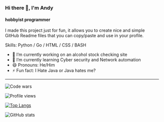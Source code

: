 ### Hi there 👋, I'm Andy
#### hobbyist programmer
<!---
![hobbyist programmer](https://arturssmirnovs.github.io/github-profile-readme-generator/images/banner.png)
--->

I made this project just for fun, it allows you to create nice and simple GitHub Readme files that you can copy/paste and use in your profile.

Skills: Python / Go / HTML / CSS / BASH

- 🔭 I’m currently working on an alcohol stock checking site 
- 🌱 I’m currently learning Cyber security and Network automation 
- 😄 Pronouns: He/Him 
- ⚡ Fun fact: I Hate Java or Java hates me? 

---

![Code wars](https://www.codewars.com/users/apscandy/badges/large)

![Profile views](https://gpvc.arturio.dev/apscandy)

[![Top Langs](https://github-readme-stats.vercel.app/api/top-langs/?username=apscandy)](https://github.com/anuraghazra/github-readme-stats)

![GitHub stats](https://github-readme-stats.vercel.app/api?username=apscandy&show_icons=true)
